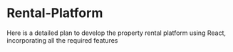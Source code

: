 # Rental-Platform
Here is a detailed plan to develop the property rental platform using React, incorporating all the required features
